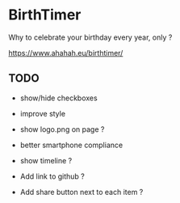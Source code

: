 # BirthTimer

Why to celebrate your birthday every year, only ?

https://www.ahahah.eu/birthtimer/

## TODO

- show/hide checkboxes

- improve style
- show logo.png on page ?
- better smartphone compliance
- show timeline ?
- Add link to github ?
- Add share button next to each item ?

